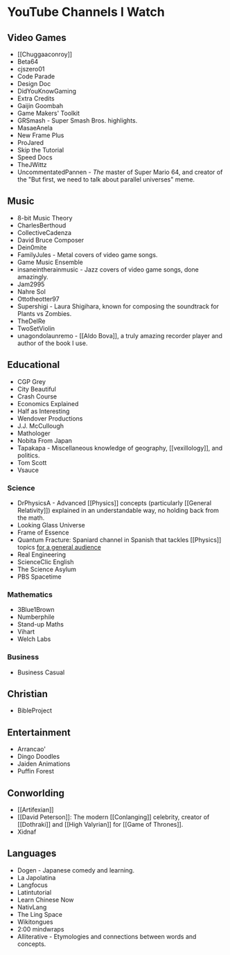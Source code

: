 # YouTube Channels I Watch

## Video Games

* [[Chuggaaconroy]]
* Beta64
* cjszero01
* Code Parade
* Design Doc
* DidYouKnowGaming
* Extra Credits
* Gaijin Goombah
* Game Makers' Toolkit
* GRSmash - Super Smash Bros. highlights.
* MasaeAnela
* New Frame Plus
* ProJared
* Skip the Tutorial
* Speed Docs
* TheJWittz
* UncommentatedPannen - _The_ master of Super Mario 64, and creator of the "But first, we need to talk about parallel universes" meme.

## Music

* 8-bit Music Theory
* CharlesBerthoud
* CollectiveCadenza
* David Bruce Composer
* Dein0mite
* FamilyJules - Metal covers of video game songs.
* Game Music Ensemble
* insaneintherainmusic - Jazz covers of video game songs, done amazingly.
* Jam2995
* Nahre Sol
* Ottotheotter97
* Supershigi - Laura Shigihara, known for composing the soundtrack for Plants vs Zombies.
* TheDelRe
* TwoSetViolin
* unagondolaunremo - [[Aldo Bova]], a truly amazing recorder player and author of the book I use.


## Educational

* CGP Grey
* City Beautiful
* Crash Course
* Economics Explained
* Half as Interesting
* Wendover Productions
* J.J. McCullough
* Mathologer
* Nobita From Japan
* Tapakapa - Miscellaneous knowledge of geography, [[vexillology]], and politics.
* Tom Scott
* Vsauce

### Science

* DrPhysicsA - Advanced [[Physics]] concepts (particularly [[General Relativity]]) explained in an understandable way, no holding back from the math.
* Looking Glass Universe
* Frame of Essence
* Quantum Fracture: Spaniard channel in Spanish that tackles [[Physics]] topics [for a general audience](Pop-Sci.md)
* Real Engineering
* ScienceClic English
* The Science Asylum
* PBS Spacetime

### Mathematics

* 3Blue1Brown
* Numberphile
* Stand-up Maths
* Vihart
* Welch Labs

### Business

* Business Casual

## Christian

* BibleProject

## Entertainment

* Arrancao'
* Dingo Doodles
* Jaiden Animations
* Puffin Forest

## Conworlding

* [[Artifexian]]
* [[David Peterson]]: The modern [[Conlanging]] celebrity, creator of [[Dothraki]] and [[High Valyrian]] for [[Game of Thrones]].
* Xidnaf

## Languages

* Dogen - Japanese comedy and learning.
* La Japolatina
* Langfocus
* Latintutorial
* Learn Chinese Now
* NativLang
* The Ling Space
* Wikitongues
* 2:00 mindwraps
* Alliterative - Etymologies and connections between words and concepts.
